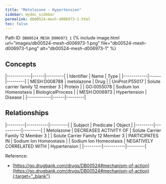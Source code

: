```yaml
---
title: "Metolazone - Hypertension"
sidebar: mydoc_sidebar
permalink: db00524-mesh-d006973-1.html
toc: false 
---
```



Path ID: `DB00524_MESH_D006973_1`
{% include image.html url="images/db00524-mesh-d006973-1.png" file="db00524-mesh-d006973-1.png" alt="db00524-mesh-d006973-1" %}

## Concepts

|------------|------|---------|
| Identifier | Name | Type    |
|------------|------|---------|
| MESH:D008788 | metolazone | Drug |
| UniProt:P55017 | Solute carrier family 12 member 3 | Protein |
| GO:0055078 | Sodium Ion Homeostasis | BiologicalProcess |
| MESH:D006973 | Hypertension | Disease |
|------------|------|---------|

## Relationships

|---------|-----------|---------|
| Subject | Predicate | Object  |
|---------|-----------|---------|
| Metolazone | DECREASES ACTIVITY OF | Solute Carrier Family 12 Member 3 |
| Solute Carrier Family 12 Member 3 | PARTICIPATES IN | Sodium Ion Homeostasis |
| Sodium Ion Homeostasis | NEGATIVELY CORRELATED WITH | Hypertension |
|---------|-----------|---------|

Reference:
  - [https://go.drugbank.com/drugs/DB00524#mechanism-of-action](https://go.drugbank.com/drugs/DB00524#mechanism-of-action){:target="_blank"}